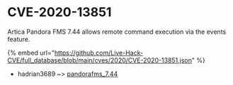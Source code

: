 # CVE-2020-13851

Artica Pandora FMS 7.44 allows remote command execution via the events feature.

{% embed url="https://github.com/Live-Hack-CVE/full_database/blob/main/cves/2020/CVE-2020-13851.json" %}


* hadrian3689 ~> [pandorafms_7.44](https://zeste.alice-snow.ru/2020/database/cve-2020-13851/pandorafms_7.44-hadrian3689)